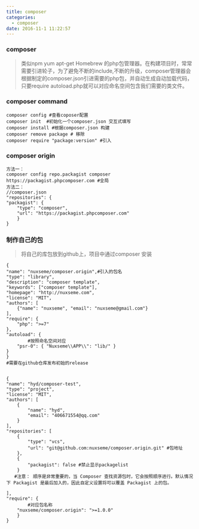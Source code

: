 ```yaml
---
title: composer
categories:
  - composer
date: 2016-11-1 11:22:57
---
```


### composer 

>类似npm yum apt-get Homebrew 的php包管理器。在构建项目时，常常需要引进轮子，为了避免不断的include,不断的升级，composer管理器会根据制定的composer.json引进需要的php包，并自动生成自动加载代码，只要require autoload.php就可以对应命名空间包含我们需要的类文件。

### composer command

	composer config #查看coposer配置
	composer init  #初始化一个composer.json 交互式填写
	composer install #根据composer.json 构建
	composer remove package # 移除
	composer require "package:version" #引入
	
<!--more-->
### composer origin 
  	
  	
	方法一：
	composer config repo.packagist composer https://packagist.phpcomposer.com #全局
	方法二：
	//composer.json
	"repositories": {
    "packagist": {
        "type": "composer",
        "url": "https://packagist.phpcomposer.com"
    	}
	}
	
	
### 制作自己的包
>将自己的库包放到github上，项目中通过composer 安装

	
	{
    "name": "nuxseme/composer.origin",#引入的包名
    "type": "library",
    "description": "composer template",
    "keywords": ["composer template"],
    "homepage": "http://nuxseme.com",
    "license": "MIT",
    "authors": [
        {"name": "nuxseme", "email": "nuxseme@gmail.com"}
    ],
    "require": {
        "php": ">=7"
    },
    "autoload": {
    		#按照命名空间对应
        "psr-0": { "Nuxseme\\APP\\": "lib/" }
    }
    }
    #需要在github仓库发布初始的release
    
    
    {
    "name": "hyd/composer-test",
    "type": "project",
    "license": "MIT",
    "authors": [
        {
            "name": "hyd",
            "email": "406671554@qq.com"
        }
    ],
    "repositories": [
        {
            "type": "vcs",
            "url": "git@github.com:nuxseme/composer.origin.git" #包地址
        },
        {
            "packagist": false #禁止显示packagelist
        }
       #注意： 顺序是非常重要的，当 Composer 查找资源包时，它会按照顺序进行。默认情况下 Packagist 是最后加入的，因此自定义设置将可以覆盖 Packagist 上的包。
 
    ],
    "require": {
    		#对应包名称 
        "nuxseme/composer.origin": ">=1.0.0"
    	}
	}
